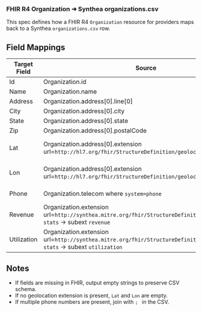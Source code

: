 ### FHIR R4 Organization ➜ Synthea organizations.csv

This spec defines how a FHIR R4 `Organization` resource for providers maps back to a Synthea `organizations.csv` row.

## Field Mappings

| Target Field | Source | Transform/Notes |
|--------------|--------|-----------------|
| Id | Organization.id | Required |
| Name | Organization.name | Required |
| Address | Organization.address[0].line[0] | Optional |
| City | Organization.address[0].city | Optional |
| State | Organization.address[0].state | Optional |
| Zip | Organization.address[0].postalCode | Optional |
| Lat | Organization.address[0].extension url=`http://hl7.org/fhir/StructureDefinition/geolocation` → `latitude` | Extract `valueDecimal`; stringify |
| Lon | Organization.address[0].extension url=`http://hl7.org/fhir/StructureDefinition/geolocation` → `longitude` | Extract `valueDecimal`; stringify |
| Phone | Organization.telecom where `system=phone` | Join multiple values with `; ` |
| Revenue | Organization.extension url=`http://synthea.mitre.org/fhir/StructureDefinition/organization-stats` → subext `revenue` | valueDecimal; stringify |
| Utilization | Organization.extension url=`http://synthea.mitre.org/fhir/StructureDefinition/organization-stats` → subext `utilization` | valueInteger; stringify |

## Notes
- If fields are missing in FHIR, output empty strings to preserve CSV schema.
- If no geolocation extension is present, `Lat` and `Lon` are empty.
- If multiple phone numbers are present, join with `; ` in the CSV.


